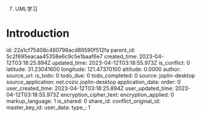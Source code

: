 7. UML学习

# Introduction


id: 22a1cf75408c480798acd89590f512fa
parent_id: 5c2f695eacaa45358e6c9c5e1baaf6e7
created_time: 2023-04-12T03:18:25.894Z
updated_time: 2023-04-12T03:18:55.973Z
is_conflict: 0
latitude: 31.23041600
longitude: 121.47370100
altitude: 0.0000
author: 
source_url: 
is_todo: 0
todo_due: 0
todo_completed: 0
source: joplin-desktop
source_application: net.cozic.joplin-desktop
application_data: 
order: 0
user_created_time: 2023-04-12T03:18:25.894Z
user_updated_time: 2023-04-12T03:18:55.973Z
encryption_cipher_text: 
encryption_applied: 0
markup_language: 1
is_shared: 0
share_id: 
conflict_original_id: 
master_key_id: 
user_data: 
type_: 1